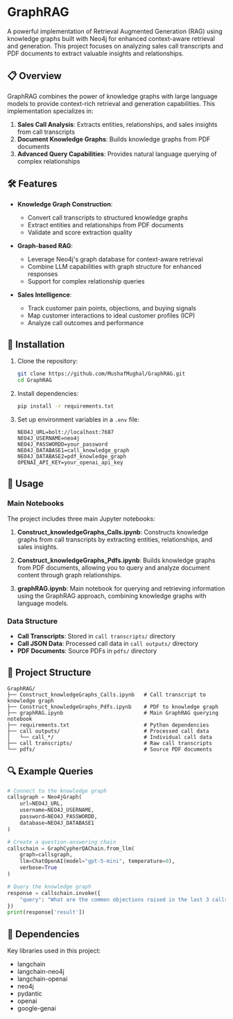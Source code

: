 # GraphRAG

A powerful implementation of Retrieval Augmented Generation (RAG) using knowledge graphs built with Neo4j for enhanced context-aware retrieval and generation. This project focuses on analyzing sales call transcripts and PDF documents to extract valuable insights and relationships.

## 📋 Overview

GraphRAG combines the power of knowledge graphs with large language models to provide context-rich retrieval and generation capabilities. This implementation specializes in:

1. **Sales Call Analysis**: Extracts entities, relationships, and sales insights from call transcripts
2. **Document Knowledge Graphs**: Builds knowledge graphs from PDF documents
3. **Advanced Query Capabilities**: Provides natural language querying of complex relationships

## 🛠️ Features

- **Knowledge Graph Construction**:
  - Convert call transcripts to structured knowledge graphs
  - Extract entities and relationships from PDF documents
  - Validate and score extraction quality

- **Graph-based RAG**:
  - Leverage Neo4j's graph database for context-aware retrieval
  - Combine LLM capabilities with graph structure for enhanced responses
  - Support for complex relationship queries

- **Sales Intelligence**:
  - Track customer pain points, objections, and buying signals
  - Map customer interactions to ideal customer profiles (ICP)
  - Analyze call outcomes and performance

## 🔧 Installation

1. Clone the repository:
   ```bash
   git clone https://github.com/MushafMughal/GraphRAG.git
   cd GraphRAG
   ```

2. Install dependencies:
   ```bash
   pip install -r requirements.txt
   ```

3. Set up environment variables in a `.env` file:
   ```
   NEO4J_URL=bolt://localhost:7687
   NEO4J_USERNAME=neo4j
   NEO4J_PASSWORDD=your_password
   NEO4J_DATABASE1=call_knowledge_graph
   NEO4J_DATABASE2=pdf_knowledge_graph
   OPENAI_API_KEY=your_openai_api_key
   ```

## 📝 Usage

### Main Notebooks

The project includes three main Jupyter notebooks:

1. **Construct_knowledgeGraphs_Calls.ipynb**: Constructs knowledge graphs from call transcripts by extracting entities, relationships, and sales insights.
   
2. **Construct_knowledgeGraphs_Pdfs.ipynb**: Builds knowledge graphs from PDF documents, allowing you to query and analyze document content through graph relationships.

3. **graphRAG.ipynb**: Main notebook for querying and retrieving information using the GraphRAG approach, combining knowledge graphs with language models.

### Data Structure

- **Call Transcripts**: Stored in `call transcripts/` directory
- **Call JSON Data**: Processed call data in `call outputs/` directory
- **PDF Documents**: Source PDFs in `pdfs/` directory

## 🧩 Project Structure

```
GraphRAG/
├── Construct_knowledgeGraphs_Calls.ipynb   # Call transcript to knowledge graph
├── Construct_knowledgeGraphs_Pdfs.ipynb    # PDF to knowledge graph
├── graphRAG.ipynb                          # Main GraphRAG querying notebook
├── requirements.txt                        # Python dependencies
├── call outputs/                           # Processed call data
│   └── call_*/                             # Individual call data
├── call transcripts/                       # Raw call transcripts
└── pdfs/                                   # Source PDF documents
```

## 🔍 Example Queries

```python
# Connect to the knowledge graph
callsgraph = Neo4jGraph(
    url=NEO4J_URL,
    username=NEO4J_USERNAME,
    password=NEO4J_PASSWORDD,
    database=NEO4J_DATABASE1
)

# Create a question-answering chain
callschain = GraphCypherQAChain.from_llm(
    graph=callsgraph, 
    llm=ChatOpenAI(model="gpt-5-mini", temperature=0),
    verbose=True
)

# Query the knowledge graph
response = callschain.invoke({
    "query": "What are the common objections raised in the last 3 calls?"
})
print(response['result'])
```

## 🔗 Dependencies

Key libraries used in this project:
- langchain
- langchain-neo4j
- langchain-openai
- neo4j
- pydantic
- openai
- google-genai
